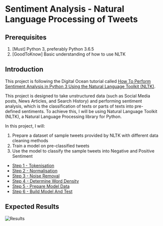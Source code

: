 # Sentiment Analysis - Natural Language Processing of Tweets
## Prerequisites
1. [Must] Python 3, preferably Python 3.6.5
2. [GoodToKnow] Basic understanding of how to use NLTK
## Introduction

This project is following the Digital Ocean tutorial called [How To Perform Sentiment Analysis in Python 3 Using the Natural Language Toolkit (NLTK)](https://www.digitalocean.com/community/tutorials/how-to-perform-sentiment-analysis-in-python-3-using-the-natural-language-toolkit-nltk).

This project is designed to take unstructured data (such as Social Media posts, News Articles, and Search History) and performing sentiment analysis, which is the classification of texts or parts of texts into pre-defined sentiments.
To achieve this, I will be using Natural Language Toolkit (NLTK), a Natural Language Processing library for Python.

In this project, I will:
1. Prepare a dataset of sample tweets provided by NLTK with different data cleaning methods
2. Train a model on pre-classified tweets
3. Use the model to classify the sample tweets into Negative and Positive Sentiment

- [Step 1 - Tokenisation](https://github.com/SamuelBridges/SentimentAnalysisTutorial/blob/master/Steps/%5B1%5Dnlp_tokenise.py)
- [Step 2 - Normalisation](https://github.com/SamuelBridges/SentimentAnalysisTutorial/blob/master/Steps/%5B2%5Dnlp_normalise.py)
- [Step 3 - Noise Removal](https://github.com/SamuelBridges/SentimentAnalysisTutorial/blob/master/Steps/%5B3%5Dnlp_remove_noise.py)
- [Step 4 - Determine Word Density](https://github.com/SamuelBridges/SentimentAnalysisTutorial/blob/master/Steps/%5B4%5Dnlp_determine_word_density.py)
- [Step 5 - Prepare Model Data](https://github.com/SamuelBridges/SentimentAnalysisTutorial/blob/master/Steps/%5B5%5Dnlp_prepare_model_data.py)
- [Step 6 - Build Model And Test](https://github.com/SamuelBridges/SentimentAnalysisTutorial/blob/master/Steps/%5B6%5Dnlp_build_and_test.py)

## Expected Results
![Results](https://raw.githubusercontent.com/SamuelBridges/SentimentAnalysisTutorial/master/Steps/test_image.JPG)
